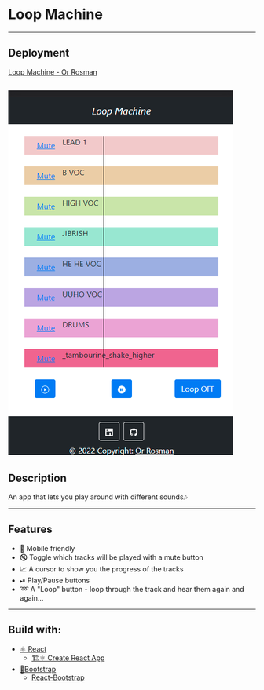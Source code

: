 # Loop Machine

---

## Deployment

[Loop Machine - Or Rosman](https://orrosman.github.io/Loop-Machine/)

## ![demo](src/assets/images/demo.png)

## Description

An app that lets you play around with different sounds🎶

---

## Features
- 📱 Mobile friendly
- 🔇 Toggle which tracks will be played with a mute button
- 📈 A cursor to show you the progress of the tracks
- ⏯ Play/Pause buttons
- ➿ A "Loop" button - loop through the track and hear them again and again...

---

## Build with:

- [⚛ React](https://reactjs.org/)
  - [🏗⚛ Create React App](https://github.com/facebook/create-react-app)
- [👢Bootstrap](https://getbootstrap.com/)
  - [React-Bootstrap](https://react-bootstrap.github.io/)
